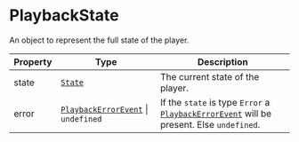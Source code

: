 # PlaybackState

An object to represent the full state of the player.

| Property       | Type                        | Description  |
| -------------- | --------------------------- | ------------ |
| state          | [`State`](../constants/state.md) | The current state of the player. |
| error          | [`PlaybackErrorEvent`](./playback-error-event.md) \| `undefined` | If the `state` is type `Error` a [`PlaybackErrorEvent`](./playback-error-event.md) will be present. Else `undefined`.|
